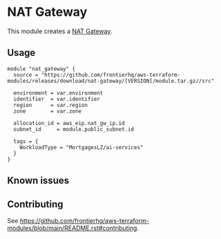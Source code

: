 # NAT Gateway

This module creates a [NAT Gateway](https://registry.terraform.io/providers/hashicorp/aws/latest/docs/resources/nat_gateway).

## Usage

```hcl
module "nat_gateway" {
  source = "https://github.com/frontierhq/aws-terraform-modules/releases/download/nat-gateway/[VERSION]/module.tar.gz//src"

  environment = var.environment
  identifier  = var.identifier
  region      = var.region
  zone        = var.zone

  allocation_id = aws_eip.nat_gw_ip.id
  subnet_id     = module.public_subnet.id

  tags = {
    WorkloadType = "MortgagesLZ/ai-services"
  }
}
```

## Known issues

## Contributing

See <https://github.com/frontierhq/aws-terraform-modules/blob/main/README.rst#contributing>.

